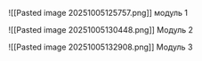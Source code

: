 ![[Pasted image 20251005125757.png]]
модуль 1


![[Pasted image 20251005130448.png]]
Модуль 2


![[Pasted image 20251005132908.png]]
Модуль 3



